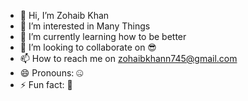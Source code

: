 - 👋 Hi, I’m Zohaib Khan
- 👀 I’m interested in Many Things
- 🌱 I’m currently learning how to be better
- 💞️ I’m looking to collaborate on 😎
- 📫 How to reach me on zohaibkhann745@gmail.com
- 😄 Pronouns: 🤐
- ⚡ Fun fact: 🙈

<!---
zohaibkhan745/zohaibkhan745 is a ✨ special ✨ repository because its `README.md` (this file) appears on your GitHub profile.
You can click the Preview link to take a look at your changes.
--->
